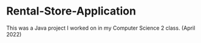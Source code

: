 # Rental-Store-Application
This was a Java project I worked on in my Computer Science 2 class. (April 2022)
